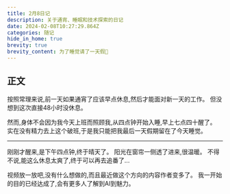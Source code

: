 ```yaml
---
title: 2月8日记
description: 关于通宵、睡眠和技术探索的日记
date: 2024-02-08T10:27:29.864Z
categories: 随记
hide_in_home: true
brevity: true
brevity_content: 为了睡觉请了一天假🥲
---
```

## 正文
按照常理来说,前一天如果通宵了应该早点休息,然后才能面对新一天的工作。
但没想到这次直接48小时没休息。

然而,身体不会因为我今天上班而照顾我,从四点钟开始入睡,早上七点四十醒了。
实在没有精力去上这个破班,于是我只能把我最后一天假期留在了今天睡觉。

---
刚刚才醒来,是下午四点钟,终于晴天了。
阳光在窗帘一侧透了进来,很温暖。
不得不说,能这么休息太爽了,终于可以再去追番了...

视频放一放吧,没有什么想做的,而且最近做这个方向的内容作者变多了。
我一开始的目的已经达成了,会有更多人了解到AI到魅力。 

